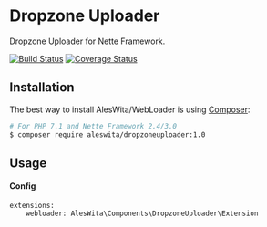 # Dropzone Uploader
Dropzone Uploader for Nette Framework.

[![Build Status](https://travis-ci.org/aleswita/DropzoneUploader.svg?branch=master)](https://travis-ci.org/aleswita/DropzoneUploader)
[![Coverage Status](https://coveralls.io/repos/github/aleswita/DropzoneUploader/badge.svg?branch=master)](https://coveralls.io/github/aleswita/DropzoneUploader?branch=master)

## Installation
The best way to install AlesWita/WebLoader is using [Composer](http://getcomposer.org/):
```sh
# For PHP 7.1 and Nette Framework 2.4/3.0
$ composer require aleswita/dropzoneuploader:1.0
```


## Usage

#### Config
```neon
extensions:
	webloader: AlesWita\Components\DropzoneUploader\Extension
```
